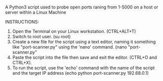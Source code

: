 A Python3 script used to probe open ports raning from 1-5000 on a host or server within a Linux Machine 

INSTRUCTIONS: 
1. Open the Terminal on your Linux workstation. (CTRL+ALT+T)
2. Switch to root user. (su root)
3. Create a new file for the script using a text editor, naming it something like "port-scanner.py" using the 'nano' command. (nano "port-scanner.py"
4. Paste the script into the file then save and exit the editor. (CTRL+O and CTRL+X).
5. To run the script, use the 'echo' command with the name of the script and the target IP address (echo python port-scanner.py 192.68.0.1)
